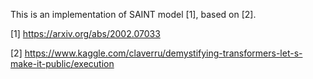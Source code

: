This is an implementation of SAINT model [1], based on [2].

[1] https://arxiv.org/abs/2002.07033

[2] https://www.kaggle.com/claverru/demystifying-transformers-let-s-make-it-public/execution